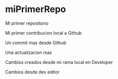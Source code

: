# miPrimerRepo

Mi primer repositorio

Mi primer contribucion local a Github

Un commit mas desde Github

Una actualizacion mas

Cambios creados desde mi rama local en Developer

Cambios desde dev editor 